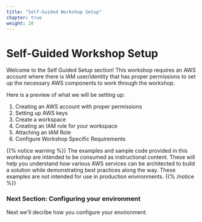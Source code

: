 ```yaml
---
title: "Self-Guided Workshop Setup"
chapter: true
weight: 20
---
```


# Self-Guided Workshop Setup
Welcome to the Self Guided Setup section! This workshop requires an AWS account where there is IAM user/identity that has proper permissions to set up the necessary AWS components to work through the workshop.

Here is a preview of what we will be setting up:

<ol>
    <li>Creating an AWS account with proper permissions</li>
    <li>Setting up AWS keys</li>
    <li>Create a workspace</li>
    <li>Creating an IAM role for your workspace</li>
    <li>Attaching an IAM Role</li>
    <li>Configure Workshop Specific Requirements</li>
</ol>

{{% notice warning %}}
The examples and sample code provided in this workshop are intended to be consumed as instructional content. These will help you understand how various AWS services can be architected to build a solution while demonstrating best practices along the way. These examples are not intended for use in production environments.
{{% /notice %}}

### Next Section: Configuring your environment
Next we'll decribe how you configure your environment.
